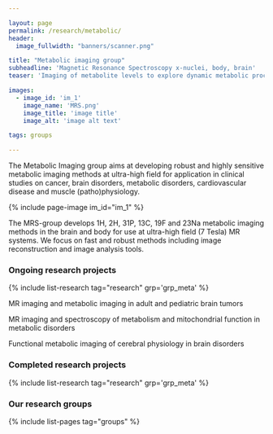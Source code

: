 ```yaml
---

layout: page
permalink: /research/metabolic/
header:
  image_fullwidth: "banners/scanner.png"

title: "Metabolic imaging group"
subheadline: 'Magnetic Resonance Spectroscopy x-nuclei, body, brain'
teaser: 'Imaging of metabolite levels to explore dynamic metabolic processes in the human body and brain'

images:
  - image_id: 'im_1'
    image_name: 'MRS.png'
    image_title: 'image title'
    image_alt: 'image alt text'

tags: groups

---
```


The Metabolic Imaging group aims at developing robust and highly sensitive metabolic imaging methods at ultra-high field for application in clinical studies on cancer, brain disorders, metabolic disorders, cardiovascular disease and muscle (patho)physiology.

{% include page-image im_id="im_1" %}

The MRS-group develops 1H, 2H, 31P, 13C, 19F and 23Na metabolic imaging methods in the brain and body for use at ultra-high field (7 Tesla) MR systems. We focus on fast and robust methods including image reconstruction and image analysis tools.

### Ongoing research projects

{% include list-research tag="research" grp='grp_meta' %}

MR imaging and metabolic imaging in adult and pediatric brain tumors

MR imaging and spectroscopy of metabolism and mitochondrial function in metabolic disorders

Functional metabolic imaging of cerebral physiology in brain disorders

### Completed research projects

{% include list-research tag="research" grp='grp_meta' %}

### Our research groups

{% include list-pages tag="groups" %}
